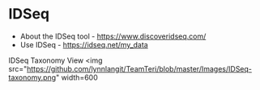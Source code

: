 # IDSeq

- About the IDSeq tool - https://www.discoveridseq.com/
- Use IDSeq - https://idseq.net/my_data

IDSeq Taxonomy View
<img src="https://github.com/lynnlangit/TeamTeri/blob/master/Images/IDSeq-taxonomy.png" width=600